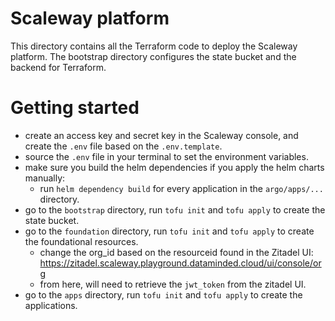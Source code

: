 # Scaleway platform

This directory contains all the Terraform code to deploy the Scaleway platform.
The bootstrap directory configures the state bucket and the backend for Terraform.

# Getting started
- create an access key and secret key in the Scaleway console, and create the `.env` file based on the `.env.template`.
- source the `.env` file in your terminal to set the environment variables.
- make sure you build the helm dependencies if you apply the helm charts manually:
  - run `helm dependency build` for every application in the `argo/apps/...` directory.
- go to the `bootstrap` directory, run `tofu init` and `tofu apply` to create the state bucket.
- go to the `foundation` directory, run `tofu init` and `tofu apply` to create the foundational resources.
  - change the org_id based on the resourceid found in the Zitadel UI: https://zitadel.scaleway.playground.dataminded.cloud/ui/console/org
  - from here, will need to retrieve the `jwt_token` from the zitadel UI.
- go to the `apps` directory, run `tofu init` and `tofu apply` to create the applications.



